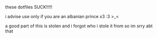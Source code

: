 these dotfiles SUCK!!!!!

i advise use only if you are an albanian prince x3 :3 >_<

a good part of this is stolen and i forgot who i stole it from so im srry abt that
